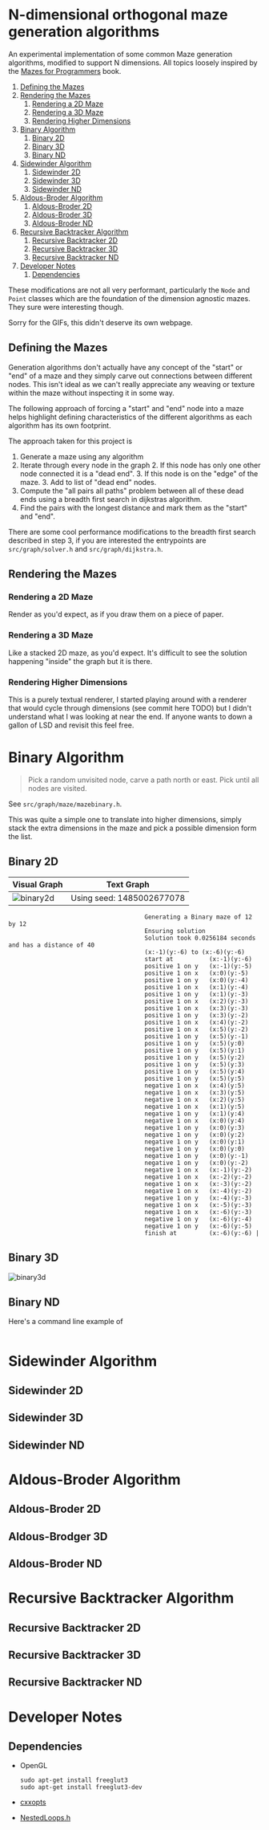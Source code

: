 # N-dimensional orthogonal maze generation algorithms

An experimental implementation of some common Maze generation algorithms, modified to support N dimensions. All topics loosely inspired by the [Mazes for Programmers](https://pragprog.com/book/jbmaze/mazes-for-programmers) book.

1. [Defining the Mazes](#defining-the-mazes)
1. [Rendering the Mazes](#rendering-the-mazes)
    1. [Rendering a 2D Maze](#rendering-a-2d-maze)
    1. [Rendering a 3D Maze](#rendering-a-3d-maze)
    1. [Rendering Higher Dimensions](#rendering-higher-dimensions)
1. [Binary Algorithm](#binary-algorithm)
    1. [Binary 2D](#binary-2d)
    1. [Binary 3D](#binary-3d)
    1. [Binary ND](#binary-nd)
1. [Sidewinder Algorithm](#sidewinder-algorithm)
    1. [Sidewinder 2D](#sidewinder-2d)
    1. [Sidewinder 3D](#sidewinder-3d)
    1. [Sidewinder ND](#sidewinder-nd)
1. [Aldous-Broder Algorithm](#aldous-broder-algorithm)
    1. [Aldous-Broder 2D](#aldous-broder-2d)
    1. [Aldous-Broder 3D](#aldous-broder-3d)
    1. [Aldous-Broder ND](#aldous-broder-nd)
1. [Recursive Backtracker Algorithm](#recursive-backtracker-algorithm)
    1. [Recursive Backtracker 2D](#recursive-backtracker-2d)
    1. [Recursive Backtracker 3D](#recursive-backtracker-3d)
    1. [Recursive Backtracker ND](#recursive-backtracker-nd)
1. [Developer Notes](#developer-notes)
   1. [Dependencies](#dependencies)

These modifications are not all very performant, particularly the `Node` and `Point` classes which are the foundation of the dimension agnostic mazes. They sure were interesting though.

Sorry for the GIFs, this didn't deserve its own webpage.

## Defining the Mazes

Generation algorithms don't actually have any concept of the "start" or "end" of a maze and they simply carve out connections between different nodes. This isn't ideal as we can't really appreciate any weaving or texture within the maze without inspecting it in some way.

The following approach of forcing a "start" and "end" node into a maze helps highlight defining characteristics of the different algorithms as each algorithm has its own footprint.

The approach taken for this project is

1. Generate a maze using any algorithm
2. Iterate through every node in the graph
    2. If this node has only one other node connected it is a "dead end".
    3. If this node is on the "edge" of the maze.
    3. Add to list of "dead end" nodes.
3. Compute the "all pairs all paths" problem between all of these dead ends using a breadth first search in dijkstras algorithm.
4. Find the pairs with the longest distance and mark them as the "start" and "end".

There are some cool performance modifications to the breadth first search described in step 3, if you are interested the entrypoints are `src/graph/solver.h` and `src/graph/dijkstra.h`.

## Rendering the Mazes

### Rendering a 2D Maze

Render as you'd expect, as if you draw them on a piece of paper.

### Rendering a 3D Maze

Like a stacked 2D maze, as you'd expect. It's difficult to see the solution happening "inside" the graph but it is there.

### Rendering Higher Dimensions

This is a purely textual renderer, I started playing around with a renderer that would cycle through dimensions (see commit here TODO) but I didn't understand what I was looking at near the end. If anyone wants to down a gallon of LSD and revisit this feel free.

# Binary Algorithm

> Pick a random unvisited node, carve a path north or east. Pick until all nodes are visited.

See `src/graph/maze/mazebinary.h`.

This was quite a simple one to translate into higher dimensions, simply stack the extra dimensions in the maze and pick a possible dimension form the list.

## Binary 2D


| Visual Graph        | Text Graph           |
| ------------- |:-------------:|
| ![binary2d](readme/binary2d.gif) | Using seed: 1485002677078
                                          Generating a Binary maze of 12 by 12
                                          Ensuring solution
                                          Solution took 0.0256184 seconds and has a distance of 40
                                          (x:-1)(y:-6) to (x:-6)(y:-6)
                                          start at          (x:-1)(y:-6)
                                          positive 1 on y   (x:-1)(y:-5)
                                          positive 1 on x   (x:0)(y:-5)
                                          positive 1 on y   (x:0)(y:-4)
                                          positive 1 on x   (x:1)(y:-4)
                                          positive 1 on y   (x:1)(y:-3)
                                          positive 1 on x   (x:2)(y:-3)
                                          positive 1 on x   (x:3)(y:-3)
                                          positive 1 on y   (x:3)(y:-2)
                                          positive 1 on x   (x:4)(y:-2)
                                          positive 1 on x   (x:5)(y:-2)
                                          positive 1 on y   (x:5)(y:-1)
                                          positive 1 on y   (x:5)(y:0)
                                          positive 1 on y   (x:5)(y:1)
                                          positive 1 on y   (x:5)(y:2)
                                          positive 1 on y   (x:5)(y:3)
                                          positive 1 on y   (x:5)(y:4)
                                          positive 1 on y   (x:5)(y:5)
                                          negative 1 on x   (x:4)(y:5)
                                          negative 1 on x   (x:3)(y:5)
                                          negative 1 on x   (x:2)(y:5)
                                          negative 1 on x   (x:1)(y:5)
                                          negative 1 on y   (x:1)(y:4)
                                          negative 1 on x   (x:0)(y:4)
                                          negative 1 on y   (x:0)(y:3)
                                          negative 1 on y   (x:0)(y:2)
                                          negative 1 on y   (x:0)(y:1)
                                          negative 1 on y   (x:0)(y:0)
                                          negative 1 on y   (x:0)(y:-1)
                                          negative 1 on y   (x:0)(y:-2)
                                          negative 1 on x   (x:-1)(y:-2)
                                          negative 1 on x   (x:-2)(y:-2)
                                          negative 1 on x   (x:-3)(y:-2)
                                          negative 1 on x   (x:-4)(y:-2)
                                          negative 1 on y   (x:-4)(y:-3)
                                          negative 1 on x   (x:-5)(y:-3)
                                          negative 1 on x   (x:-6)(y:-3)
                                          negative 1 on y   (x:-6)(y:-4)
                                          negative 1 on y   (x:-6)(y:-5)
                                          finish at         (x:-6)(y:-6) |

## Binary 3D

![binary3d](readme/binary3d.gif)


## Binary ND

Here's a command line example of

```
```

# Sidewinder Algorithm

## Sidewinder 2D

## Sidewinder 3D

## Sidewinder ND

# Aldous-Broder Algorithm

## Aldous-Broder 2D

## Aldous-Brodger 3D

## Aldous-Broder ND

# Recursive Backtracker Algorithm

## Recursive Backtracker 2D

## Recursive Backtracker 3D

## Recursive Backtracker ND

# Developer Notes

## Dependencies

- OpenGL

    ```
    sudo apt-get install freeglut3
    sudo apt-get install freeglut3-dev
    ```
    
- [cxxopts](https://github.com/jarro2783/cxxopts)
- [NestedLoops.h](src/lib/NestedLoop/README.md)
